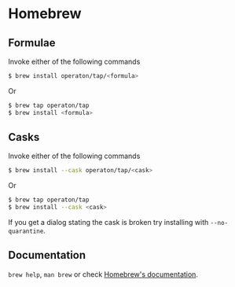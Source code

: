 # Homebrew

## Formulae
Invoke either of the following commands

```sh
$ brew install operaton/tap/<formula>
```

Or

```sh
$ brew tap operaton/tap
$ brew install <formula>
```

## Casks
Invoke either of the following commands

```sh
$ brew install --cask operaton/tap/<cask>
```

Or

```sh
$ brew tap operaton/tap
$ brew install --cask <cask>
```

If you get a dialog stating the cask is broken try installing with `--no-quarantine`.

## Documentation
`brew help`, `man brew` or check [Homebrew's documentation](https://docs.brew.sh).
